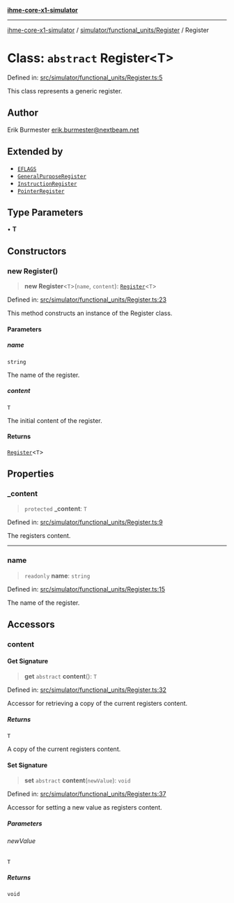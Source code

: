[**ihme-core-x1-simulator**](../../../../README.md)

***

[ihme-core-x1-simulator](../../../../modules.md) / [simulator/functional\_units/Register](../README.md) / Register

# Class: `abstract` Register\<T\>

Defined in: [src/simulator/functional\_units/Register.ts:5](https://github.com/ProgrammIt/CPU-Simulator/blob/7552359f9aa6207ad192c9a5fcb9c9063dd40c2c/src/simulator/functional_units/Register.ts#L5)

This class represents a generic register.

## Author

Erik Burmester <erik.burmester@nextbeam.net>

## Extended by

- [`EFLAGS`](../../EFLAGS/classes/EFLAGS.md)
- [`GeneralPurposeRegister`](../../GeneralPurposeRegister/classes/GeneralPurposeRegister.md)
- [`InstructionRegister`](../../InstructionRegister/classes/InstructionRegister.md)
- [`PointerRegister`](../../PointerRegister/classes/PointerRegister.md)

## Type Parameters

• **T**

## Constructors

### new Register()

> **new Register**\<`T`\>(`name`, `content`): [`Register`](Register.md)\<`T`\>

Defined in: [src/simulator/functional\_units/Register.ts:23](https://github.com/ProgrammIt/CPU-Simulator/blob/7552359f9aa6207ad192c9a5fcb9c9063dd40c2c/src/simulator/functional_units/Register.ts#L23)

This method constructs an instance of the Register class.

#### Parameters

##### name

`string`

The name of the register.

##### content

`T`

The initial content of the register.

#### Returns

[`Register`](Register.md)\<`T`\>

## Properties

### \_content

> `protected` **\_content**: `T`

Defined in: [src/simulator/functional\_units/Register.ts:9](https://github.com/ProgrammIt/CPU-Simulator/blob/7552359f9aa6207ad192c9a5fcb9c9063dd40c2c/src/simulator/functional_units/Register.ts#L9)

The registers content.

***

### name

> `readonly` **name**: `string`

Defined in: [src/simulator/functional\_units/Register.ts:15](https://github.com/ProgrammIt/CPU-Simulator/blob/7552359f9aa6207ad192c9a5fcb9c9063dd40c2c/src/simulator/functional_units/Register.ts#L15)

The name of the register.

## Accessors

### content

#### Get Signature

> **get** `abstract` **content**(): `T`

Defined in: [src/simulator/functional\_units/Register.ts:32](https://github.com/ProgrammIt/CPU-Simulator/blob/7552359f9aa6207ad192c9a5fcb9c9063dd40c2c/src/simulator/functional_units/Register.ts#L32)

Accessor for retrieving a copy of the current registers content.

##### Returns

`T`

A copy of the current registers content.

#### Set Signature

> **set** `abstract` **content**(`newValue`): `void`

Defined in: [src/simulator/functional\_units/Register.ts:37](https://github.com/ProgrammIt/CPU-Simulator/blob/7552359f9aa6207ad192c9a5fcb9c9063dd40c2c/src/simulator/functional_units/Register.ts#L37)

Accessor for setting a new value as registers content.

##### Parameters

###### newValue

`T`

##### Returns

`void`
